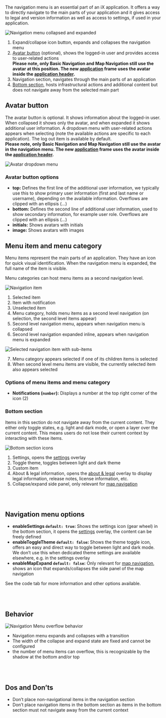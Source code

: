 The navigation menu is an essential part of an iX application. It offers a way to directly navigate to the main parts of your application and it gives access to legal and version information as well as access to settings, if used in your application.

![Navigation menu collapsed and expanded](https://www.figma.com/file/wEptRgAezDU1z80Cn3eZ0o/iX-Pattern-Illustrations?type=design&node-id=990-122297&mode=design&t=JbZngO5IAS8hvpTb-11)

1. Expand/collapse icon button, expands and collapses the navigation menu
2. [Avatar button](#avatar-button,) (optional), shows the logged-in user and provides access to user-related actions  
**Please note, only Basic Navigation and Map Navigation still use the avatar at this position. The new [application](./application.md) frame uses the avatar inside the [application header](./application-header.md).** 
3. Navigation section, navigates through the main parts of an application
4. [Bottom section](#bottom-section), hosts infrastructural actions and additional content but does not navigate away from the selected main part

## Avatar button

The avatar button is optional. It shows information about the logged-in user. When collapsed it shows only the avatar, and when expanded it shows additional user information. A dropdown menu with user-related actions appears when selecting (note the available actions are specific to each application). The log out item is available by default.  
**Please note, only Basic Navigation and Map Navigation still use the avatar in the navigation menu. The new [application](./application.md) frame uses the avatar inside the [application header](./application-header.md).** 

![Avatar dropdown menu](https://www.figma.com/file/wEptRgAezDU1z80Cn3eZ0o/iX-Pattern-Illustrations?type=design&node-id=1013-70909&mode=design&t=Ch2wsi2EtQ3sPBpS-11)

### Avatar button options
- **top:** Defines the first line of the additional user information, we typically use this to show primary user information (first and last name or username), depending on the available information. Overflows are clipped with an ellipsis (...)  
- **bottom:** Defines the second line of additional user information, used to show secondary information, for example user role. Overflows are clipped with an ellipsis (...) 
- **initials:** Shows avatars with initials  
- **image:** Shows avatars with images  

## Menu item and menu category
Menu items represent the main parts of an application. They have an icon for quick visual identification. When the navigation menu is expanded, the full name of the item is visible. 

Menu categories can host menu items as a second navigation level.

![Navigation item](https://www.figma.com/file/wEptRgAezDU1z80Cn3eZ0o/iX-Pattern-Illustrations?type=design&node-id=998-67465&mode=design&t=puecEZZMJ24R1ngI-11)

1. Selected item
2. Item with notification
3. Unselected item
4. Menu category, holds menu items as a second level navigation (on selection, the second level items appear) 
5. Second level navigation menu, appears when navigation menu is collapsed
6. Second level navigation expanded inline, appears when navigation menu is expanded

![Selected navigation item with sub-items](https://www.figma.com/file/wEptRgAezDU1z80Cn3eZ0o/iX-Pattern-Illustrations?type=design&node-id=1005-10267&mode=design&t=ljAWsgheUZngQeQG-11)

7. Menu category appears selected if one of its children items is selected
8. When second level menu items are visible, the currently selected item also appears selected

### Options of menu items and menu category 

- **Notifications (`number`):** Displays a number at the top right corner of the icon (2)



### Bottom section
Items in this section do not navigate away from the current content. They either only toggle states, e.g. light and dark mode, or open a layer over the current content. This means users do not lose their current context by interacting with these items.

![Bottom section icons](https://www.figma.com/file/wEptRgAezDU1z80Cn3eZ0o/iX-Pattern-Illustrations?type=design&node-id=1005-10817&mode=design&t=ljAWsgheUZngQeQG-11)

1. Settings, opens the [settings](./settings.md) overlay
2. Toggle theme, toggles between light and dark theme
3. Custom item
4. About & legal information, opens the [about & legal](./about-and-legal.md) overlay to display legal information, release notes, license information, etc.
5. Collapse/expand side panel, only relevant for [map navigation](./map-navigation.md)

<br></br>

## Navigation menu options

- **enableSettings `default: true`:** Shows the settings icon (gear wheel) in the bottom section, it opens the [settings](./settings.md) overlay, the content can be freely defined
- **enableToggleTheme `default: false`:** Shows the theme toggle icon, offers an easy and direct way to toggle between light and dark mode. We don’t use this when dedicated theme settings are available elsewhere, e.g. in the settings overlay
- **enableMapExpand `default: false`:** Only relevant for [map navigation](./map-navigation.md), shows an icon that expands/collapses the side panel of the map navigation

See the code tab for more information and other options available.

<br></br>

## Behavior

![Navigation Menu overflow behavior](https://www.figma.com/file/wEptRgAezDU1z80Cn3eZ0o/iX-Pattern-Illustrations?type=design&node-id=1013-68267&mode=design&t=RG8M7S3eIKxiDqv5-11)

- Navigation menu expands and collapses with a transition
- The width of the collapse and expand state are fixed and cannot be configured
- the number of menu items can overflow, this is recognizable by the shadow at the bottom and/or top 

<br></br>

## Dos and Don’ts
- Don’t place non-navigational items in the navigation section
- Don’t place navigation items in the bottom section as items in the bottom section must not navigate away from the current context

